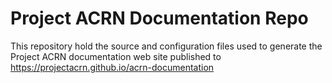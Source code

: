 # Project ACRN Documentation Repo

This repository hold the source and configuration files used to generate the
Project ACRN documentation web site published to
https://projectacrn.github.io/acrn-documentation
